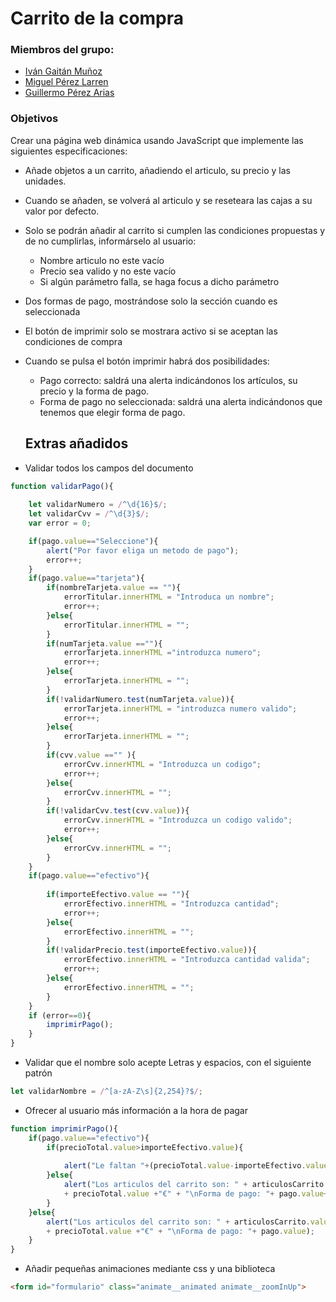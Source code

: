 # Carrito de la compra

### Miembros del grupo:

- [Iván Gaitán Muñoz](https://github.com/IGaitanM)
- [Miguel Pérez Larren](https://github.com/miguelperezlarren)
- [Guillermo Pérez Arias](https://github.com/guiller91)

### Objetivos

Crear una página web dinámica usando JavaScript que implemente las siguientes especificaciones:

- Añade objetos a un carrito, añadiendo el articulo, su precio y las unidades.
- Cuando se añaden, se volverá al articulo y se reseteara las cajas a su valor por defecto.
- Solo se podrán añadir al carrito si cumplen las condiciones propuestas y de no cumplirlas, informárselo al usuario:
    - Nombre articulo no este vacío
    - Precio sea valido y no este vacío
    - Si algún parámetro falla, se haga focus a dicho parámetro
- Dos formas de pago, mostrándose solo la sección cuando es seleccionada
- El botón de imprimir solo se mostrara activo si se aceptan las condiciones de compra
- Cuando se pulsa el botón imprimir habrá dos posibilidades:
    - Pago correcto: saldrá una alerta indicándonos los artículos, su precio y la forma de pago.
    - Forma de pago no seleccionada: saldrá una alerta indicándonos que tenemos que elegir forma de pago.
    
    ## Extras añadidos
    
- Validar todos los campos del documento

```jsx
function validarPago(){
    
    let validarNumero = /^\d{16}$/;
    let validarCvv = /^\d{3}$/;
    var error = 0;

    if(pago.value=="Seleccione"){
        alert("Por favor eliga un metodo de pago");
        error++;
    }
    if(pago.value=="tarjeta"){
        if(nombreTarjeta.value == ""){
            errorTitular.innerHTML = "Introduca un nombre";
            error++;
        }else{
            errorTitular.innerHTML = "";
        }
        if(numTarjeta.value ==""){
            errorTarjeta.innerHTML ="introduzca numero";
            error++;
        }else{
            errorTarjeta.innerHTML = "";
        }
        if(!validarNumero.test(numTarjeta.value)){
            errorTarjeta.innerHTML = "introduzca numero valido";
            error++;
        }else{
            errorTarjeta.innerHTML = "";
        }
        if(cvv.value =="" ){
            errorCvv.innerHTML = "Introduzca un codigo";
            error++;
        }else{
            errorCvv.innerHTML = "";
        }
        if(!validarCvv.test(cvv.value)){
            errorCvv.innerHTML = "Introduzca un codigo valido";
            error++;
        }else{
            errorCvv.innerHTML = "";
        }
    }
    if(pago.value=="efectivo"){
         
        if(importeEfectivo.value == ""){
            errorEfectivo.innerHTML = "Introduzca cantidad";
            error++;
        }else{
            errorEfectivo.innerHTML = "";
        }
        if(!validarPrecio.test(importeEfectivo.value)){
            errorEfectivo.innerHTML = "Introduzca cantidad valida";
            error++;
        }else{
            errorEfectivo.innerHTML = "";
        }
    }
    if (error==0){
        imprimirPago();
    }
}
```

- Validar que el nombre solo acepte Letras y espacios, con el siguiente patrón

```jsx
let validarNombre = /^[a-zA-Z\s]{2,254}?$/;
```

- Ofrecer al usuario más información a la hora de pagar

```jsx
function imprimirPago(){
    if(pago.value=="efectivo"){
        if(precioTotal.value>importeEfectivo.value){
            
            alert("Le faltan "+(precioTotal.value-importeEfectivo.value)+"€ para llegar al total");
        }else{
            alert("Los articulos del carrito son: " + articulosCarrito.value +"\nEl precio total es: "
            + precioTotal.value +"€" + "\nForma de pago: "+ pago.value+"\nCambio: " +(importeEfectivo.value-precioTotal.value)+"€");
        }
    }else{
        alert("Los articulos del carrito son: " + articulosCarrito.value +"\nEl precio total es: "
        + precioTotal.value +"€" + "\nForma de pago: "+ pago.value);
    }    
}
```

- Añadir pequeñas animaciones mediante css y una biblioteca

```html
<form id="formulario" class="animate__animated animate__zoomInUp">
```